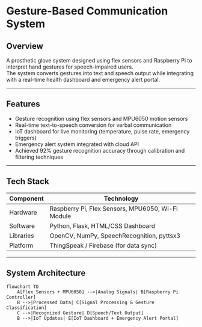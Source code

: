 # Gesture-Based Communication System

## Overview
A prosthetic glove system designed using flex sensors and Raspberry Pi to interpret hand gestures for speech-impaired users.  
The system converts gestures into text and speech output while integrating with a real-time health dashboard and emergency alert portal.

---

## Features
- Gesture recognition using flex sensors and MPU6050 motion sensors  
- Real-time text-to-speech conversion for verbal communication  
- IoT dashboard for live monitoring (temperature, pulse rate, emergency triggers)  
- Emergency alert system integrated with cloud API  
- Achieved 92% gesture recognition accuracy through calibration and filtering techniques  

---

## Tech Stack

| Component | Technology |
|------------|-------------|
| Hardware | Raspberry Pi, Flex Sensors, MPU6050, Wi-Fi Module |
| Software | Python, Flask, HTML/CSS Dashboard |
| Libraries | OpenCV, NumPy, SpeechRecognition, pyttsx3 |
| Platform | ThingSpeak / Firebase (for data sync) |

---

## System Architecture

```mermaid
flowchart TD
    A[Flex Sensors + MPU6050] -->|Analog Signals| B[Raspberry Pi Controller]
    B -->|Processed Data| C[Signal Processing & Gesture Classification]
    C -->|Recognized Gesture| D[Speech/Text Output]
    B -->|IoT Updates| E[IoT Dashboard + Emergency Alert Portal]

